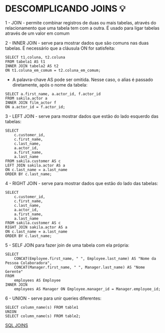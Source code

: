 # DESCOMPLICANDO JOINS :bulb:

1 - JOIN - permite combinar registros de duas ou mais tabelas, através do relacionamento 
que uma tabela tem com a outra. É usado para ligar tabelas através de um valor em comum

2 - INNER JOIN - serve para mostrar dados que são comuns nas duas tabelas. É necessário
que a cláusula ON for satisfeita:
```
SELECT t1.coluna, t2.coluna
FROM tabela1 AS t1
INNER JOIN tabela2 AS t2
ON t1.coluna_em_comum = t2.coluna_em_comum;
```
- A palavra-chave AS pode ser omitida. Nesse caso, o alias é passado diretamente, após o nome da tabela:
```
SELECT a.first_name, a.actor_id, f.actor_id
FROM sakila.actor a
INNER JOIN film_actor f
ON a.actor_id = f.actor_id;
```

3 - LEFT JOIN - serve para mostrar dados que estão do lado esquerdo das tabelas:
```
SELECT
    c.customer_id,
    c.first_name,
    c.last_name,
    a.actor_id,
    a.first_name,
    a.last_name
FROM sakila.customer AS c
LEFT JOIN sakila.actor AS a
ON c.last_name = a.last_name
ORDER BY c.last_name;
```

4 - RIGHT JOIN  - serve para mostrar dados que estão do lado das tabelas:
```
SELECT
    c.customer_id,
    c.first_name,
    c.last_name,
    a.actor_id,
    a.first_name,
    a.last_name
FROM sakila.customer AS c
RIGHT JOIN sakila.actor AS a
ON c.last_name = a.last_name
ORDER BY c.last_name;
```

5 - SELF JOIN para fazer join de uma tabela com ela própria:
```
SELECT
    CONCAT(Employee.first_name, " ", Employee.last_name) AS "Nome da Pessoa Colaboradora",
    CONCAT(Manager.first_name, " ", Manager.last_name) AS "Nome Gerente"
FROM
	employees AS Employee
INNER JOIN
	employees AS Manager ON Employee.manager_id = Manager.employee_id;
```

6 - UNION - serve para unir queries diferentes:
```
SELECT column_name(s) FROM table1
UNION
SELECT column_name(s) FROM table2;
```
[SQL JOINS](./sql-joins.jpg)


